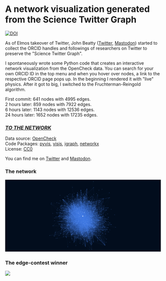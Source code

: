 # A network visualization generated from the Science Twitter Graph


[![DOI](https://zenodo.org/badge/565786825.svg)](https://zenodo.org/badge/latestdoi/565786825)


As of Elmos takeover of Twitter, John Beatty ([Twitter](https://twitter.com/john_d_beatty), [Mastodon](https://social.coop/@beatty)) started to collect the ORCID handles and followings of researchers on Twitter to preserve the "Science Twitter Graph".  

I spontaneously wrote some Python code that creates an interactive network visualization from the OpenCheck data. You can search for your own ORCID ID in the top menu and when you hover over nodes, a link to the respective ORCID page pops up. In the beginning I rendered it with "live" physics. After it got to big, I switched to the Fruchterman-Reingold algorithm.

First commit: 641 nodes with 4995 edges.  
2 hours later: 859 nodes with 7922 edges.  
6 hours later: 1143 nodes with 12536 edges.  
24 hours later: 1652 nodes with 17235 edges.

### *[TO THE NETWORK](http://leonlotter.de/twittergraph/)*

Data source: [OpenCheck](https://opencheck.is/scitwitter)   
Code Packages: [pyvis](https://pyvis.readthedocs.io/), [visjs](https://visjs.org/), [igraph](https://igraph.org/), [networkx](https://networkx.org/)   
License: [CC0](https://creativecommons.org/share-your-work/public-domain/cc0/)  

You can find me on [Twitter](https://twitter.com/LeonDLotter) and [Mastodon](https://fediscience.org/@LeonDLotter).

### The network

<img src="graph.png" style="background-color:white">

### The edge-contest winner
<img src="graph_selected.png" style="background-color:white">

